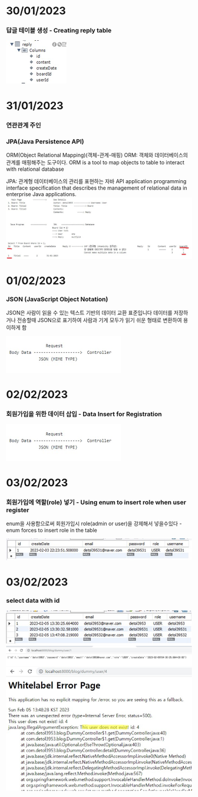 # 30/01/2023


### 답글 테이블 생성 - Creating reply table 
![poster](./reply.jpg)

# 31/01/2023
### 연관관계 주인 

### JPA(Java Persistence API)
ORM(Object Relational Mapping)(객체-관계-매핑)
ORM: 객체와 데이터베이스의 관계를 매핑해주는 도구이다.
ORM is a tool to map objects to table to interact with relational database

JPA: 관계형 데이터베이스의 관리를 표현하는 자바 API
application programming interface specification that describes the management of relational data in enterprise Java applications.
![poster](./JPA.jpg)

# 01/02/2023

### JSON (JavaScript Object Notation)
JSON은 사람이 읽을 수 있는 텍스트 기반의 데이터 교환 표준입니다
데이터를 저장하거나 전송할때 JSON으로 표기하여 사람과 기게 모두가 읽기 쉬운 형태로 변환하여 용이하게 함

![poster](./JSON.jpg)


# 02/02/2023

### 회원가입을 위한 데이터 삽입 - Data Insert for Registration 

![poster](./JSON.jpg)

# 03/02/2023

### 회원가입에 역할(role) 넣기 - Using enum to insert role when user register

enum을 사용함으로써 회원가입시 role(admin or user)을 강제해서 넣을수있다 - enum forces to insert role in the table



![poster](./enum.jpg)

# 03/02/2023

### select data with id

![poster](./idSelect.jpg)
![poster](./idSelect2.jpg)
![poster](./idSelect3.jpg)


